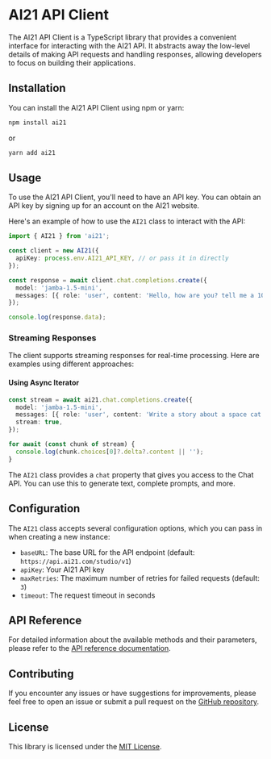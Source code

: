 # AI21 API Client

The AI21 API Client is a TypeScript library that provides a convenient interface for interacting with the AI21 API. It abstracts away the low-level details of making API requests and handling responses, allowing developers to focus on building their applications.

## Installation

You can install the AI21 API Client using npm or yarn:

```bash
npm install ai21
```

or

```bash
yarn add ai21
```

## Usage

To use the AI21 API Client, you'll need to have an API key. You can obtain an API key by signing up for an account on the AI21 website.

Here's an example of how to use the `AI21` class to interact with the API:

```typescript
import { AI21 } from 'ai21';

const client = new AI21({
  apiKey: process.env.AI21_API_KEY, // or pass it in directly
});

const response = await client.chat.completions.create({
  model: 'jamba-1.5-mini',
  messages: [{ role: 'user', content: 'Hello, how are you? tell me a 100 line story about a cat named "Fluffy"' }],
});

console.log(response.data);
```

### Streaming Responses

The client supports streaming responses for real-time processing. Here are examples using different approaches:

#### Using Async Iterator

```typescript
const stream = await ai21.chat.completions.create({
  model: 'jamba-1.5-mini',
  messages: [{ role: 'user', content: 'Write a story about a space cat' }],
  stream: true,
});

for await (const chunk of stream) {
  console.log(chunk.choices[0]?.delta?.content || '');
}
```

The `AI21` class provides a `chat` property that gives you access to the Chat API. You can use this to generate text, complete prompts, and more.


## Configuration

The `AI21` class accepts several configuration options, which you can pass in when creating a new instance:

- `baseURL`: The base URL for the API endpoint (default: `https://api.ai21.com/studio/v1`)
- `apiKey`: Your AI21 API key
- `maxRetries`: The maximum number of retries for failed requests (default: `3`)
- `timeout`: The request timeout in seconds

## API Reference

For detailed information about the available methods and their parameters, please refer to the [API reference documentation](https://docs.ai21.com/docs).

## Contributing

If you encounter any issues or have suggestions for improvements, please feel free to open an issue or submit a pull request on the [GitHub repository](https://github.com/ai21-labs/api-client).

## License

This library is licensed under the [MIT License](LICENSE).
